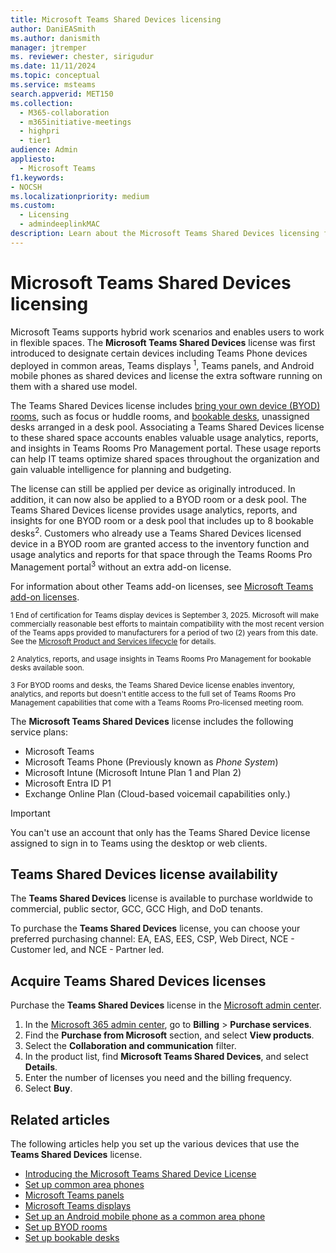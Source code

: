 ```yaml
---
title: Microsoft Teams Shared Devices licensing
author: DaniEASmith
ms.author: danismith
manager: jtremper
ms. reviewer: chester, sirigudur
ms.date: 11/11/2024
ms.topic: conceptual
ms.service: msteams
search.appverid: MET150
ms.collection:
  - M365-collaboration
  - m365initiative-meetings
  - highpri
  - tier1
audience: Admin
appliesto:
  - Microsoft Teams
f1.keywords:
- NOCSH
ms.localizationpriority: medium
ms.custom:
  - Licensing
  - admindeeplinkMAC
description: Learn about the Microsoft Teams Shared Devices licensing for common area phones, Teams displays, and Teams panels.
---
```


# Microsoft Teams Shared Devices licensing

Microsoft Teams supports hybrid work scenarios and enables users to work in flexible spaces. The **Microsoft Teams Shared Devices** license was first introduced to designate certain devices including Teams Phone devices deployed in common areas, Teams displays <sup>1</sup>, Teams panels, and Android mobile phones as shared devices and license the extra software running on them with a shared use model.

The Teams Shared Devices license includes [bring your own device (BYOD) rooms](/microsoftteams/rooms/bring-your-own-device), such as focus or huddle rooms, and [bookable desks](/microsoftteams/rooms/bookable-desks), unassigned desks arranged in a desk pool. Associating a Teams Shared Devices license to these shared space accounts enables valuable usage analytics, reports, and insights in Teams Rooms Pro Management portal. These usage reports can help IT teams optimize shared spaces throughout the organization and gain valuable intelligence for planning and budgeting.

The license can still be applied per device as originally introduced. In addition, it can now also be applied to a BYOD room or a desk pool. The Teams Shared Devices license provides usage analytics, reports, and insights for one BYOD room or a desk pool that includes up to 8 bookable desks<sup>2</sup>. Customers who already use a Teams Shared Devices licensed device in a BYOD room are granted access to the inventory function and usage analytics and reports for that space through the Teams Rooms Pro Management portal<sup>3</sup> without an extra add-on license.

For information about other Teams add-on licenses, see [Microsoft Teams add-on licenses](/microsoftteams/teams-add-on-licensing/microsoft-teams-add-on-licensing).

<sup>1 End of certification for Teams display devices is September 3, 2025. Microsoft will make commercially reasonable best efforts to maintain compatibility with the most recent version of the Teams apps provided to manufacturers for a period of two (2) years from this date. See the [Microsoft Product and Services lifecycle](/lifecycle/products/) for details.</sup>

<sup>2 Analytics, reports, and usage insights in Teams Rooms Pro Management for bookable desks available soon.</sup>

<sup>3 For BYOD rooms and desks, the Teams Shared Device license enables inventory, analytics, and reports but doesn't entitle access to the full set of Teams Rooms Pro Management capabilities that come with a Teams Rooms Pro-licensed meeting room.</sup>

The **Microsoft Teams Shared Devices** license includes the following service plans:

- Microsoft Teams
- Microsoft Teams Phone (Previously known as *Phone System*)
- Microsoft Intune (Microsoft Intune Plan 1 and Plan 2)
- Microsoft Entra ID P1
- Exchange Online Plan (Cloud-based voicemail capabilities only.)

> [!IMPORTANT]
> You can't use an account that only has the Teams Shared Device license assigned to sign in to Teams using the desktop or web clients.

## Teams Shared Devices license availability

The **Teams Shared Devices** license is available to purchase worldwide to commercial, public sector, GCC, GCC High, and DoD tenants.

To purchase the **Teams Shared Devices** license, you can choose your preferred purchasing channel: EA, EAS, EES, CSP, Web Direct, NCE - Customer led, and NCE - Partner led.

## Acquire Teams Shared Devices licenses

Purchase the **Teams Shared Devices** license in the [Microsoft admin center](https://go.microsoft.com/fwlink/p/?linkid=2024339).

1. In the [Microsoft 365 admin center](https://go.microsoft.com/fwlink/p/?linkid=2024339), go to **Billing** > **Purchase services**.
1. Find the **Purchase from Microsoft** section, and select **View products**.
1. Select the **Collaboration and communication** filter.
1. In the product list, find **Microsoft Teams Shared Devices**, and select **Details**.
1. Enter the number of licenses you need and the billing frequency.
1. Select **Buy**.

## Related articles

The following articles help you set up the various devices that use the **Teams Shared Devices** license.

- [Introducing the Microsoft Teams Shared Device License](https://techcommunity.microsoft.com/t5/microsoft-teams-blog/introducing-the-microsoft-teams-shared-device-license/ba-p/3677138)
- [Set up common area phones](/microsoftteams/set-up-common-area-phones)
- [Microsoft Teams panels](/microsoftteams/devices/teams-panels)
- [Microsoft Teams displays](/microsoftteams/devices/teams-displays)
- [Set up an Android mobile phone as a common area phone](../devices/common-area-mobile-phones.md)
- [Set up BYOD rooms](/microsoftteams/rooms/bring-your-own-device)
- [Set up bookable desks](/microsoftteams/rooms/bookable-desks)
